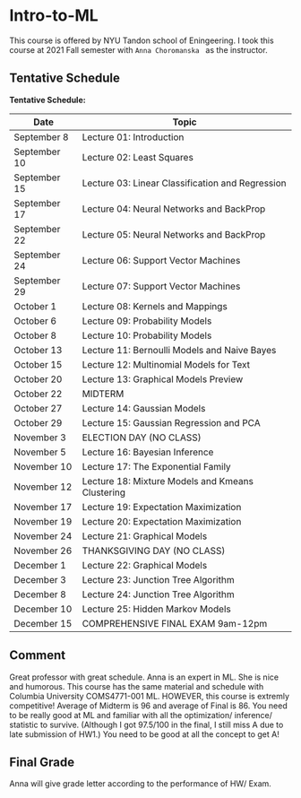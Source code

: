 # Intro-to-ML

This course is offered by NYU Tandon school of Eningeering. I took this course at 2021 Fall semester with `Anna Choromanska ` as the instructor. 



## Tentative Schedule

**Tentative Schedule:**

| Date         | Topic                                    |
| ------------ | ---------------------------------------- |
| September 8  | Lecture 01: Introduction                 |
| September 10 | Lecture 02: Least Squares                |
| September 15 | Lecture 03: Linear Classification and Regression |
| September 17 | Lecture 04: Neural Networks and BackProp |
| September 22 | Lecture 05: Neural Networks and BackProp |
| September 24 | Lecture 06: Support Vector Machines      |
| September 29 | Lecture 07: Support Vector Machines      |
| October 1    | Lecture 08: Kernels and Mappings         |
| October 6    | Lecture 09: Probability Models           |
| October 8    | Lecture 10: Probability Models           |
| October 13   | Lecture 11: Bernoulli Models and Naive Bayes |
| October 15   | Lecture 12: Multinomial Models for Text  |
| October 20   | Lecture 13: Graphical Models Preview     |
| October 22   | MIDTERM                                  |
| October 27   | Lecture 14: Gaussian Models              |
| October 29   | Lecture 15: Gaussian Regression and PCA  |
| November 3   | ELECTION DAY (NO CLASS)                  |
| November 5   | Lecture 16: Bayesian Inference           |
| November 10  | Lecture 17: The Exponential Family       |
| November 12  | Lecture 18: Mixture Models and Kmeans Clustering |
| November 17  | Lecture 19: Expectation Maximization     |
| November 19  | Lecture 20: Expectation Maximization     |
| November 24  | Lecture 21: Graphical Models             |
| November 26  | THANKSGIVING DAY (NO CLASS)              |
| December 1   | Lecture 22: Graphical Models             |
| December 3   | Lecture 23: Junction Tree Algorithm      |
| December 8   | Lecture 24: Junction Tree Algorithm      |
| December 10  | Lecture 25: Hidden Markov Models         |
| December 15  | COMPREHENSIVE FINAL EXAM 9am-12pm        |



## Comment

Great professor with great schedule. Anna is an expert in ML. She is nice and humorous. This course has the same material and schedule with Columbia University COMS4771-001 ML. HOWEVER, this course is extremly competitive! Average of Midterm is 96 and average of Final is 86. You need to be really good at ML and familiar with all the optimization/ inference/ statistic to survive. (Although I got 97.5/100 in the final, I still miss A due to late submission of HW1.) You need to be good at all the concept to get A!





## Final Grade

Anna will give grade letter according to the performance of HW/ Exam. 